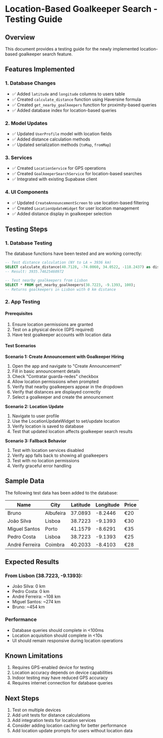 # Location-Based Goalkeeper Search - Testing Guide

## Overview

This document provides a testing guide for the newly implemented location-based goalkeeper search feature.

## Features Implemented

### 1. Database Changes

- ✅ Added `latitude` and `longitude` columns to users table
- ✅ Created `calculate_distance` function using Haversine formula
- ✅ Created `get_nearby_goalkeepers` function for proximity-based queries
- ✅ Added database index for location-based queries

### 2. Model Updates

- ✅ Updated `UserProfile` model with location fields
- ✅ Added distance calculation methods
- ✅ Updated serialization methods (`toMap`, `fromMap`)

### 3. Services

- ✅ Created `LocationService` for GPS operations
- ✅ Created `GoalkeeperSearchService` for location-based searches
- ✅ Integrated with existing Supabase client

### 4. UI Components

- ✅ Updated `CreateAnnouncementScreen` to use location-based filtering
- ✅ Created `LocationUpdateWidget` for user location management
- ✅ Added distance display in goalkeeper selection

## Testing Steps

### 1. Database Testing

The database functions have been tested and are working correctly:

```sql
-- Test distance calculation (NY to LA ≈ 3936 km)
SELECT calculate_distance(40.7128, -74.0060, 34.0522, -118.2437) as distance_km;
-- Result: 3935.74625460972

-- Test nearby goalkeepers from Lisbon
SELECT * FROM get_nearby_goalkeepers(38.7223, -9.1393, 100);
-- Returns goalkeepers in Lisbon with 0 km distance
```

### 2. App Testing

#### Prerequisites

1. Ensure location permissions are granted
2. Test on a physical device (GPS required)
3. Have test goalkeeper accounts with location data

#### Test Scenarios

**Scenario 1: Create Announcement with Goalkeeper Hiring**

1. Open the app and navigate to "Create Announcement"
2. Fill in basic announcement details
3. Check "Contratar guarda-redes" checkbox
4. Allow location permissions when prompted
5. Verify that nearby goalkeepers appear in the dropdown
6. Verify that distances are displayed correctly
7. Select a goalkeeper and create the announcement

**Scenario 2: Location Update**

1. Navigate to user profile
2. Use the LocationUpdateWidget to set/update location
3. Verify location is saved to database
4. Test that updated location affects goalkeeper search results

**Scenario 3: Fallback Behavior**

1. Test with location services disabled
2. Verify app falls back to showing all goalkeepers
3. Test with no location permissions
4. Verify graceful error handling

## Sample Data

The following test data has been added to the database:

| Name           | City      | Latitude | Longitude | Price |
| -------------- | --------- | -------- | --------- | ----- |
| Bruno          | Albufeira | 37.0893  | -8.2446   | €20   |
| João Silva     | Lisboa    | 38.7223  | -9.1393   | €30   |
| Miguel Santos  | Porto     | 41.1579  | -8.6291   | €35   |
| Pedro Costa    | Lisboa    | 38.7223  | -9.1393   | €25   |
| André Ferreira | Coimbra   | 40.2033  | -8.4103   | €28   |

## Expected Results

### From Lisbon (38.7223, -9.1393):

- João Silva: 0 km
- Pedro Costa: 0 km
- André Ferreira: ~108 km
- Miguel Santos: ~274 km
- Bruno: ~454 km

### Performance

- Database queries should complete in <100ms
- Location acquisition should complete in <10s
- UI should remain responsive during location operations

## Known Limitations

1. Requires GPS-enabled device for testing
2. Location accuracy depends on device capabilities
3. Indoor testing may have reduced GPS accuracy
4. Requires internet connection for database queries

## Next Steps

1. Test on multiple devices
2. Add unit tests for distance calculations
3. Add integration tests for location services
4. Consider adding location caching for better performance
5. Add location update prompts for users without location data
